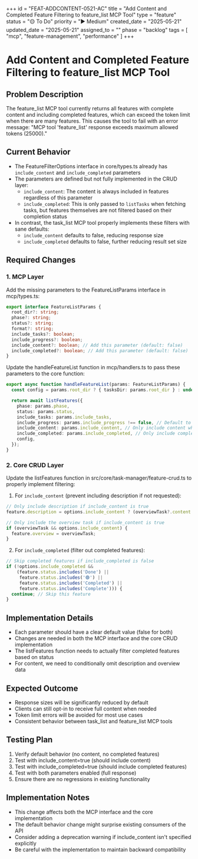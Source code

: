 +++
id = "FEAT-ADDCONTENT-0521-AC"
title = "Add Content and Completed Feature Filtering to feature_list MCP Tool"
type = "feature"
status = "🟡 To Do"
priority = "▶️ Medium"
created_date = "2025-05-21"
updated_date = "2025-05-21"
assigned_to = ""
phase = "backlog"
tags = [ "mcp", "feature-management", "performance" ]
+++

# Add Content and Completed Feature Filtering to feature_list MCP Tool

## Problem Description
The feature_list MCP tool currently returns all features with complete content and including completed features, which can exceed the token limit when there are many features. This causes the tool to fail with an error message: "MCP tool 'feature_list' response exceeds maximum allowed tokens (25000)."

## Current Behavior
- The FeatureFilterOptions interface in core/types.ts already has `include_content` and `include_completed` parameters
- The parameters are defined but not fully implemented in the CRUD layer:
  - `include_content`: The content is always included in features regardless of this parameter
  - `include_completed`: This is only passed to `listTasks` when fetching tasks, but features themselves are not filtered based on their completion status
- In contrast, the task_list MCP tool properly implements these filters with sane defaults:
  - `include_content` defaults to false, reducing response size
  - `include_completed` defaults to false, further reducing result set size

## Required Changes

### 1. MCP Layer
Add the missing parameters to the FeatureListParams interface in mcp/types.ts:
```typescript
export interface FeatureListParams {
  root_dir?: string;
  phase?: string;
  status?: string;
  format?: string;
  include_tasks?: boolean;
  include_progress?: boolean;
  include_content?: boolean; // Add this parameter (default: false)
  include_completed?: boolean; // Add this parameter (default: false)
}
```

Update the handleFeatureList function in mcp/handlers.ts to pass these parameters to the core function:
```typescript
export async function handleFeatureList(params: FeatureListParams) {
  const config = params.root_dir ? { tasksDir: params.root_dir } : undefined;

  return await listFeatures({
    phase: params.phase,
    status: params.status,
    include_tasks: params.include_tasks,
    include_progress: params.include_progress !== false, // Default to true
    include_content: params.include_content, // Only include content when explicitly set to true
    include_completed: params.include_completed, // Only include completed features when explicitly set to true
    config,
  });
}
```

### 2. Core CRUD Layer
Update the listFeatures function in src/core/task-manager/feature-crud.ts to properly implement filtering:

1. For `include_content` (prevent including description if not requested):
```typescript
// Only include description if include_content is true
feature.description = options.include_content ? (overviewTask?.content || '') : '';

// Only include the overview task if include_content is true
if (overviewTask && options.include_content) {
  feature.overview = overviewTask;
}
```

2. For `include_completed` (filter out completed features):
```typescript
// Skip completed features if include_completed is false
if (!options.include_completed && 
    (feature.status.includes('Done') || 
     feature.status.includes('🟢') || 
     feature.status.includes('Completed') || 
     feature.status.includes('Complete'))) {
  continue; // Skip this feature
}
```

## Implementation Details
- Each parameter should have a clear default value (false for both)
- Changes are needed in both the MCP interface and the core CRUD implementation
- The listFeatures function needs to actually filter completed features based on status
- For content, we need to conditionally omit description and overview data

## Expected Outcome
- Response sizes will be significantly reduced by default
- Clients can still opt-in to receive full content when needed
- Token limit errors will be avoided for most use cases
- Consistent behavior between task_list and feature_list MCP tools

## Testing Plan
1. Verify default behavior (no content, no completed features)
2. Test with include_content=true (should include content)
3. Test with include_completed=true (should include completed features)
4. Test with both parameters enabled (full response)
5. Ensure there are no regressions in existing functionality

## Implementation Notes
- This change affects both the MCP interface and the core implementation
- The default behavior change might surprise existing consumers of the API
- Consider adding a deprecation warning if include_content isn't specified explicitly
- Be careful with the implementation to maintain backward compatibility
